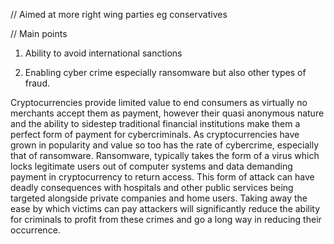 // Aimed at more right wing parties eg conservatives

// Main points

1. Ability to avoid international sanctions 

2. Enabling cyber crime especially ransomware but also other types of fraud. 

Cryptocurrencies provide limited value to end consumers as virtually no merchants accept them as payment, however their quasi anonymous nature and the ability
to sidestep traditional financial institutions make them a perfect form of payment for cybercriminals. As cryptocurrencies have grown in popularity and value so
too has the rate of cybercrime, especially that of ransomware. Ransomware, typically takes the form of a virus which locks legitimate users out of computer systems
and data demanding payment in cryptocurrency to return access. This form of attack can have deadly consequences with hospitals and other public services being 
targeted alongside private companies and home users. Taking away the ease by which victims can pay attackers will significantly reduce the ability for criminals to
profit from these crimes and go a long way in reducing their occurrence.
